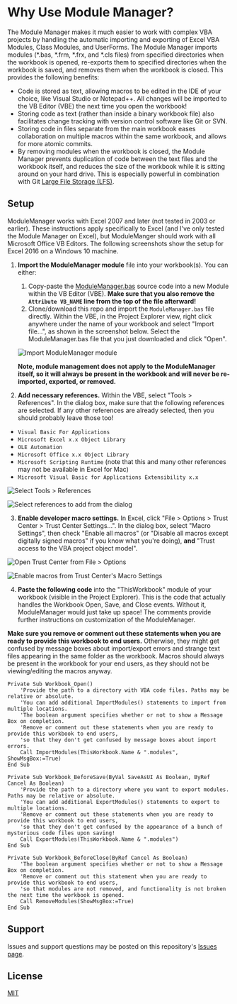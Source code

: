 # Why Use Module Manager?

The Module Manager makes it much easier to work with complex VBA projects by handling the automatic importing and exporting of Excel VBA Modules, Class Modules, and UserForms.  The Module Manager imports modules (\*.bas, \*.frm, \*.frx, and \*.cls files) from specified directories when the workbook is opened, re-exports them to specified directories when the workbook is saved, and removes them when the workbook is closed. This provides the following benefits:
* Code is stored as text, allowing macros to be edited in the IDE of your choice, like Visual Studio or Notepad++. All changes will be imported to the VB Editor (VBE) the next time you open the workbook!
* Storing code as text (rather than inside a binary workbook file) also facilitates change tracking with version control software like Git or SVN.
* Storing code in files separate from the main workbook eases collaboration on multiple macros within the same workbook, and allows for more atomic commits.
* By removing modules when the workbook is closed, the Module Manager prevents duplication of code between the text files and the workbook itself, and reduces the size of the workbook while it is sitting around on your hard drive. This is especially powerful in combination with Git [Large File Storage (LFS)](https://git-lfs.github.com/).

## Setup
ModuleManager works with Excel 2007 and later (not tested in 2003 or earlier). These instructions apply specifically to Excel (and I've only tested the Module Manager on Excel), but ModuleManger should work with all Microsoft Office VB Editors. The following screenshots show the setup for Excel 2016 on a Windows 10 machine.

1. __Import the ModuleManager module__ file into your workbook(s). You can either:
  
    1. Copy-paste the [ModuleManager.bas](ModuleManager.bas) source code into a new Module within the VB Editor (VBE). **Make sure that you also remove the `Attribute VB_NAME` line from the top of the file afterward!**
    2. Clone/download this repo and import the `ModuleManager.bas` file directly. Within the VBE, in the Project Explorer view, right click anywhere under the name of your workbook and select "Import file...", as shown in the screenshot below. Select the ModuleManager.bas file that you just downloaded and click "Open".

    ![Import ModuleManager module](screenshots/import-module-manager.png)

    **Note, module management does not apply to the ModuleManager itself, so it will always be present in the workbook and will never be re-imported, exported, or removed.**

2. __Add necessary references.__  Within the VBE, select "Tools > References".  In the dialog box, make sure that the following references are selected.  If any other references are already selected, then you should probably leave those too!
 * `Visual Basic For Applications`
 * `Microsoft Excel x.x Object Library`
 * `OLE Automation`
 * `Microsoft Office x.x Object Library`
 * `Microsoft Scripting Runtime` (note that this and many other references may not be available in Excel for Mac)
 * `Microsoft Visual Basic for Applications Extensibility x.x`

![Select Tools > References](screenshots/references-menu.png)  

![Select references to add from the dialog](screenshots/references-dialog.png)

3. __Enable developer macro settings.__  In Excel, click "File > Options > Trust Center > Trust Center Settings...".  In the dialog box, select "Macro Settings", then check "Enable all macros" (or "Disable all macros except digitally signed macros" if you know what you're doing), __and__ "Trust access to the VBA project object model".  

![Open Trust Center from File > Options](screenshots/macro-security-trust-center.png)  

![Enable macros from Trust Center's Macro Settings](screenshots/macro-security-trust-center-settings.png)

4. __Paste the following code__ into the "ThisWorkbook" module of your workbook (visible in the Project Explorer).  This is the code that actually handles the Workbook Open, Save, and Close events.  Without it, ModuleManager would just take up space!  The comments provide further instructions on customization of the ModuleManager.

**Make sure you remove or comment out these statements when you are ready to provide this workbook to end users.** Otherwise, they might get confused by message boxes about import/export errors and strange text files appearing in the same folder as the workbook. Macros should always be present in the workbook for your end users, as they should not be viewing/editing the macros anyway.

```vbnet
Private Sub Workbook_Open()
    'Provide the path to a directory with VBA code files. Paths may be relative or absolute.
    'You can add additional ImportModules() statements to import from multiple locations.
    'The boolean argument specifies whether or not to show a Message Box on completion.
    'Remove or comment out these statements when you are ready to provide this workbook to end users,
    'so that they don't get confused by message boxes about import errors.
    Call ImportModules(ThisWorkbook.Name & ".modules", ShowMsgBox:=True)
End Sub

Private Sub Workbook_BeforeSave(ByVal SaveAsUI As Boolean, ByRef Cancel As Boolean)
    'Provide the path to a directory where you want to export modules. Paths may be relative or absolute.
    'You can add additional ExportModules() statements to export to multiple locations.
    'Remove or comment out these statements when you are ready to provide this workbook to end users,
    'so that they don't get confused by the appearance of a bunch of mysterious code files upon saving!
    Call ExportModules(ThisWorkbook.Name & ".modules")
End Sub

Private Sub Workbook_BeforeClose(ByRef Cancel As Boolean)
    'The boolean argument specifies whether or not to show a Message Box on completion.
    'Remove or comment out this statement when you are ready to provide this workbook to end users,
    'so that modules are not removed, and functionality is not broken the next time the workbook is opened.
    Call RemoveModules(ShowMsgBox:=True)
End Sub
```

## Support
Issues and support questions may be posted on this repository's [Issues page](https://github.com/DanwareCreations/VbaModuleManager/issues).

## License
[MIT](./LICENSE.txt)
